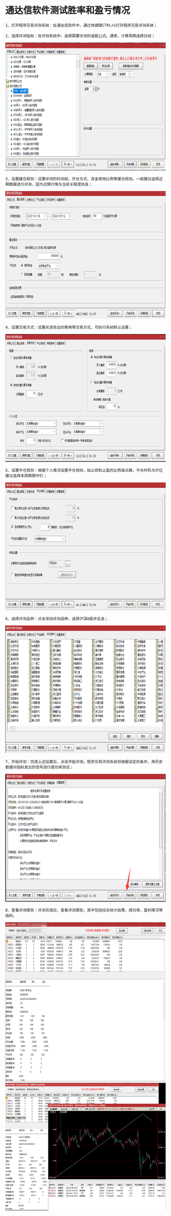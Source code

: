 # 通达信软件测试胜率和盈亏情况

    1、打开程序交易评测系统：在通达信软件中，通过快捷键CTRL+S打开程序交易评测系统；
    
    2、选择评测指标：在评测系统中，选择需要评测的选股公式。通常，计算周期选择日线；

<img width="835" height="400px" src=../assets/test/test0.png />

    3、设置建仓规则：设置评测的时间段、开仓方式、资金使用比例等建仓规则。一般建议选择近期数据进行评测，因为近期行情与当前关联度较高；

<img width="835" height="400px" src=../assets/test/test1.png />

    4、设置交易方式：设置买进卖出的费用等交易方式，可执行系统默认设置；

<img width="835" height="400px" src=../assets/test/test2.png />

    5、设置平仓规则：根据个人情况设置平仓规则，如止损和止盈的比例或点数。平仓时机与价位建议选择本周期期中价；

<img width="835" height="400px" src=../assets/test/test3.png />

    6、选择评测品种：点击添加评测品种，选择沪深A股并全选；

<img width="835" height="400px" src=../assets/test/test4.png />

    7、开始评测：完成上述设置后，点击开始评测。程序交易评测系统将根据设定的条件，用历史数据对指标发出的信号进行成功率测试；

<img width="835" height="400px" src=../assets/test/test5.png />

    8、查看评测报告：评测完成后，查看评测报告，其中包括综合统计结果、成功率、盈利情况等指标。

<img width="1000" height="500px" src=../assets/test/test6.png />

<img width="835" height="400px" src=../assets/test/test7.png />